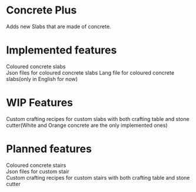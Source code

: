 # Concrete Plus
Adds new Slabs that are made of concrete.

# Implemented features
Coloured concrete slabs  
Json files for coloured concrete slabs 
Lang file for coloured concrete slabs(only in English for now) 
 
# WIP Features
Custom crafting recipes for custom slabs with both crafting table and stone cutter(White and Orange concrete are the only implemented ones) 
 
# Planned features  
Coloured concrete stairs  
Json files for custom stair  
Custom crafting recipes for custom stairs with both crafting table and stone cutter  
